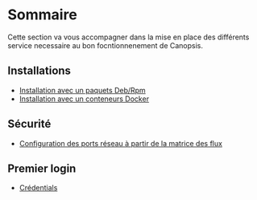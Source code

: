 # Sommaire

Cette section va vous accompagner dans la mise en place des différents service necessaire au bon focntionnenement de Canopsis.

## Installations
  
- [Installation avec un paquets Deb/Rpm](installation-paquets.md)
- [Installation avec un conteneurs Docker](installation-conteneurs.md)  

## Sécurité 

- [Configuration des ports réseau à partir de la matrice des flux](pre-requis-parefeu-et-selinux.md)  

## Premier login

- [Crédentials](premiere-connexion.md)